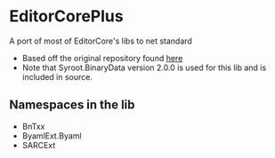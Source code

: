 # EditorCorePlus
A port of most of EditorCore's libs to net standard

* Based off the original repository found [here](https://github.com/exelix11/EditorCore)
* Note that Syroot.BinaryData version 2.0.0 is used for this lib and is included in source.

## Namespaces in the lib
* BnTxx
* ByamlExt.Byaml
* SARCExt
